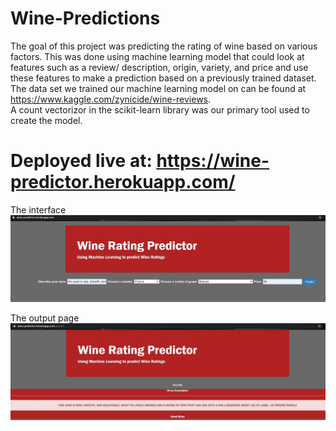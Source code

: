 # Wine-Predictions
The goal of this project was predicting the rating of wine based on various factors. This was done using machine learning model that could look at features such as a review/ description, origin, variety, and price and use these features to make a prediction based on a previously trained dataset.\
The data set we trained our machine learning model on can be found at https://www.kaggle.com/zynicide/wine-reviews. \
A count vectorizor in the scikit-learn library was our primary tool used to create the model.
# Deployed live at: https://wine-predictor.herokuapp.com/

The interface\
![](img/webfront.JPG)

The output page\
![](img/results.JPG)

